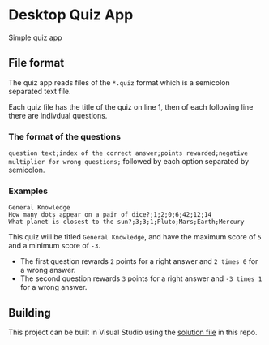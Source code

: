 # Desktop Quiz App
Simple quiz app

## File format
The quiz app reads files of the `*.quiz` format which is a semicolon separated text file.

Each quiz file has the title of the quiz on line 1, then of each following line there are indivdual questions.

### The format of the questions
`question text;index of the correct answer;points rewarded;negative multiplier for wrong questions;` followed by each option separated by semicolon.

### Examples
```
General Knowledge
How many dots appear on a pair of dice?;1;2;0;6;42;12;14
What planet is closest to the sun?;3;3;1;Pluto;Mars;Earth;Mercury
```
This quiz will be titled `General Knowledge`, and have the maximum score of `5` and a minimum score of `-3`. 
- The first question rewards `2` points for a right answer and `2 times 0` for a wrong answer.
- The second question rewards `3` points for a right answer and `-3 times 1` for a wrong answer.

## Building
This project can be built in Visual Studio using the [solution file](https://github.com/Exouxas/Desktop-Quiz-App/blob/main/Desktop%20Quiz%20App.sln) in this repo.
